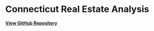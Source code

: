 # Connecticut Real Estate Analysis

**[<i class="fab fa-github"></i> View GitHub Repository](https://github.com/darinjyoung/Data-Science-Projects/blob/main/Connecticut%20Real%20Estate%20Prices%20Analysis.ipynb)**
